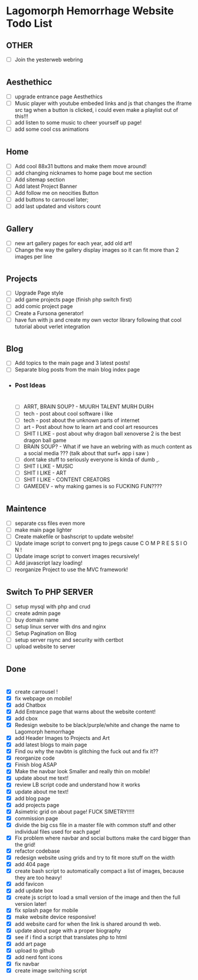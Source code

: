 # Lagomorph Hemorrhage Website Todo List

## OTHER
- [ ] Join the yesterweb webring

#

## Aesthethicc
- [ ] upgrade entrance page Aesthethics
- [ ] Music player with youtube embeded links and js that changes the iframe src tag when a button is clicked, i could even make a playlist out of this!!!
- [ ] add listen to some music to cheer yourself up page!
- [ ] add some cool css animations

#

## Home 
- [ ] Add cool 88x31 buttons and make them move around!
- [ ] add changing nicknames to home page bout me section
- [ ] Add sitemap section
- [ ] Add latest Project Banner
- [ ] Add follow me on neocities Button
- [ ] add buttons to carrousel later;
- [ ] add last updated and visitors count

#

## Gallery
- [ ] new art gallery pages for each year, add old art!
- [ ] Change the way the gallery display images so it can fit more than 2 images per line

#

## Projects
- [ ] Upgrade Page style
- [ ] add game projects page (finish php switch first)
- [ ] add comic project page
- [ ] Create a Fursona generator!
- [ ] have fun with js and create my own vector library following that cool tutorial about verlet integration 

#

## Blog
- [ ] Add topics to the main page and 3 latest posts!
- [ ] Separate blog posts from the main blog index page
- ### Post Ideas
    #
    - [ ] ARRT, BRAIN SOUP? - MUURH TALENT MURH DURH
    - [ ] tech - post about cool software i like
    - [ ] tech - post about the unknown parts of internet
    - [ ] art - Post about how to learn art and cool art resources
    - [ ] SHIT I LIKE - post about why dragon ball xenoverse 2 is the best dragon ball game
    - [ ] BRAIN SOUP? -  What if we have an webring with as much content as a social media ??? (talk about that surf+ app i saw )
    - [ ] dont take stuff to seriously everyone is kinda of dumb ,.
    - [ ] SHIT I LIKE - MUSIC
    - [ ] SHIT I LIKE - ART
    - [ ] SHIT I LIKE - CONTENT CREATORS
    - [ ] GAMEDEV - why making games is so FUCKING FUN???? 

#

## Maintence
- [ ] separate css files even more
- [ ] make main page lighter
- [ ] Create makefile or bashscript to update website!
- [ ] Update image script to convert png to jpegs cause C O M P R E S S I O N !
- [ ] Update image script to convert images recursively!
- [ ] Add javascript lazy loading!
- [ ] reorganize Project to use the MVC framework!

#

## Switch To PHP SERVER
- [ ] setup mysql with php and crud 
- [ ] create admin page
- [ ] buy domain name
- [ ] setup linux server with dns and nginx
- [ ] Setup Pagination on Blog
- [ ] setup server rsync and security with certbot
- [ ] upload website to server

#

## Done
#

- [x] create carrousel !
- [x] fix webpage on mobile!
- [x] add Chatbox
- [x] Add Entrance page that warns about the website content!
- [x] add cbox
- [x] Redesign website to be black/purple/white and change the name to Lagomorph hemorrhage
- [x] add Header Images to Projects and Art
- [x] add latest blogs to main page
- [x] Find ou why the navbtn is glitching the fuck out and fix it??
- [x] reorganize code
- [x] Finish blog ASAP
- [x] Make the navbar look Smaller and really thin on mobile!
- [x] update about me text!
- [x] review LB script code and understand how it works
- [x] update about me text!
- [x] add blog page
- [x] add projects page
- [x] Asimetric grid on about page! FUCK SIMETRY!!!!!
- [x] commission page
- [x] divide the big css file in a master file with common stuff and other individual files used for each page!
- [x] Fix problem where navbar and social buttons make the card bigger than the grid!
- [x] refactor codebase
- [x] redesign website using grids and try to fit more stuff on the width
- [x] add 404 page
- [x] create bash script to automatically compact a list of images, because they are too heavy!
- [x] add favicon
- [x] add update box
- [x] create js script to load a small version of the image and then the full version later!
- [x] fix splash page for mobile
- [x] make website device responsive!
- [x] add website card for when the link is shared around th web.
- [x] update about page with a proper biography
- [x] see if i find a script that translates php to html
- [x] add art page
- [x] upload to github
- [x] add nerd font icons
- [x] fix navbar
- [x] create image switching script
